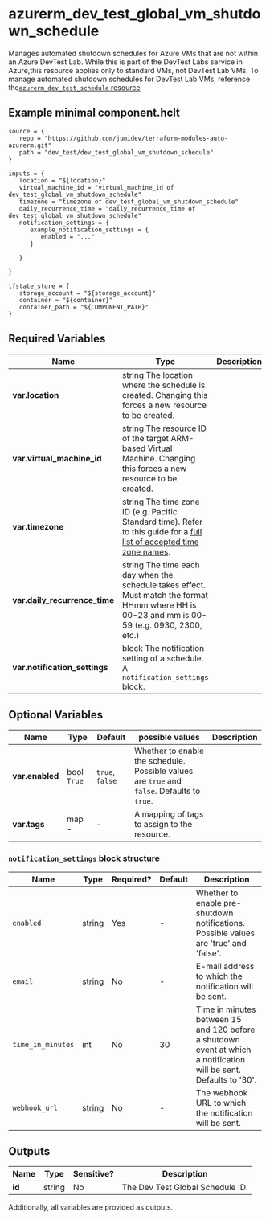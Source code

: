 # azurerm_dev_test_global_vm_shutdown_schedule

Manages automated shutdown schedules for Azure VMs that are not within an Azure DevTest Lab. While this is part of the DevTest Labs service in Azure,this resource applies only to standard VMs, not DevTest Lab VMs. To manage automated shutdown schedules for DevTest Lab VMs, reference the[`azurerm_dev_test_schedule` resource](dev_test_schedule.html)

## Example minimal component.hclt

```hcl
source = {
   repo = "https://github.com/jumidev/terraform-modules-auto-azurerm.git" 
   path = "dev_test/dev_test_global_vm_shutdown_schedule" 
}

inputs = {
   location = "${location}" 
   virtual_machine_id = "virtual_machine_id of dev_test_global_vm_shutdown_schedule" 
   timezone = "timezone of dev_test_global_vm_shutdown_schedule" 
   daily_recurrence_time = "daily_recurrence_time of dev_test_global_vm_shutdown_schedule" 
   notification_settings = {
      example_notification_settings = {
         enabled = "..."   
      }
  
   }
 
}

tfstate_store = {
   storage_account = "${storage_account}" 
   container = "${container}" 
   container_path = "${COMPONENT_PATH}" 
}

```

## Required Variables

| Name | Type |  Description |
| ---- | --------- |  ----------- |
| **var.location** | string  The location where the schedule is created. Changing this forces a new resource to be created. | 
| **var.virtual_machine_id** | string  The resource ID of the target ARM-based Virtual Machine. Changing this forces a new resource to be created. | 
| **var.timezone** | string  The time zone ID (e.g. Pacific Standard time). Refer to this guide for a [full list of accepted time zone names](https://jackstromberg.com/2017/01/list-of-time-zones-consumed-by-azure/). | 
| **var.daily_recurrence_time** | string  The time each day when the schedule takes effect. Must match the format HHmm where HH is 00-23 and mm is 00-59 (e.g. 0930, 2300, etc.) | 
| **var.notification_settings** | block  The notification setting of a schedule. A `notification_settings` block. | 

## Optional Variables

| Name | Type |  Default  |  possible values |  Description |
| ---- | --------- |  ----------- | ----------- | ----------- |
| **var.enabled** | bool  `True`  |  `true`, `false`  |  Whether to enable the schedule. Possible values are `true` and `false`. Defaults to `true`. | 
| **var.tags** | map  -  |  -  |  A mapping of tags to assign to the resource. | 

### `notification_settings` block structure

| Name | Type | Required? | Default | Description |
| ---- | ---- | --------- | ------- | ----------- |
| `enabled` | string | Yes | - | Whether to enable pre-shutdown notifications. Possible values are 'true' and 'false'. |
| `email` | string | No | - | E-mail address to which the notification will be sent. |
| `time_in_minutes` | int | No | 30 | Time in minutes between 15 and 120 before a shutdown event at which a notification will be sent. Defaults to '30'. |
| `webhook_url` | string | No | - | The webhook URL to which the notification will be sent. |



## Outputs

| Name | Type | Sensitive? | Description |
| ---- | ---- | --------- | --------- |
| **id** | string | No  | The Dev Test Global Schedule ID. | 

Additionally, all variables are provided as outputs.
